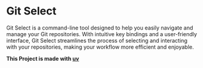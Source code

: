 # Git Select

Git Select is a command-line tool designed to help you easily navigate and manage your Git repositories. With intuitive key bindings and a user-friendly interface, Git Select streamlines the process of selecting and interacting with your repositories, making your workflow more efficient and enjoyable.

**This Project is made with [uv](https://docs.astral.sh/uv/)**
